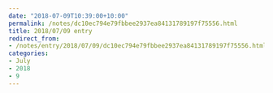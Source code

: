 ```yaml
---
date: "2018-07-09T10:39:00+10:00"
permalink: /notes/dc10ec794e79fbbee2937ea84131789197f75556.html
title: 2018/07/09 entry
redirect_from:
- /notes/entry/2018/07/09/dc10ec794e79fbbee2937ea84131789197f75556.html
categories:
- July
- 2018
- 9
---
```

